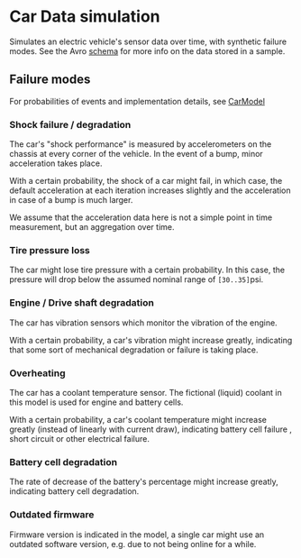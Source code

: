 # Car Data simulation

Simulates an electric vehicle's sensor data over time, with synthetic failure modes.
See the Avro [schema](src/main/resources/cardata-v1.avsc) for more info on the data stored in a sample.

## Failure modes

For probabilities of events and implementation details, see [CarModel](src/main/java/com/hivemq/CarModel.java)

### Shock failure / degradation

The car's "shock performance" is measured by accelerometers on the chassis at every corner of the vehicle.
In the event of a bump, minor acceleration takes place.

With a certain probability, the shock of a car might fail, in which case, the default acceleration at each iteration increases slightly and the acceleration in case of a bump is much larger.

We assume that the acceleration data here is not a simple point in time measurement, but an aggregation over time.

### Tire pressure loss

The car might lose tire pressure with a certain probability. In this case, the pressure will drop below the assumed nominal range of `[30..35]`psi.

### Engine / Drive shaft degradation

The car has vibration sensors which monitor the vibration of the engine.

With a certain probability, a car's vibration might increase greatly, indicating that some sort of mechanical degradation or failure is taking place. 

### Overheating

The car has a coolant temperature sensor. The fictional (liquid) coolant in this model is used for engine and battery cells.

With a certain probability, a car's coolant temperature might increase greatly (instead of linearly with current draw), indicating battery cell failure , short circuit or other electrical failure.

### Battery cell degradation

The rate of decrease of the battery's percentage might increase greatly, indicating battery cell degradation.

### Outdated firmware

Firmware version is indicated in the model, a single car might use an outdated software version, e.g. due to not being online for a while.